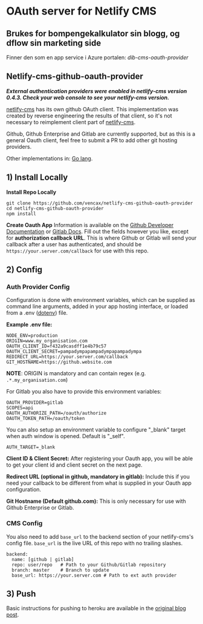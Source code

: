 # OAuth server for Netlify CMS

## Brukes for bompengekalkulator sin blogg, og dflow sin marketing side

Finner den som en app service i Azure portalen: _dib-cms-oauth-provider_

## Netlify-cms-github-oauth-provider

**_External authentication providers were enabled in netlify-cms version 0.4.3. Check your web console to see your netlify-cms version._**

[netlify-cms](https://www.netlifycms.org/) has its own github OAuth client. This implementation was created by reverse engineering the results of that client, so it's not necessary to reimplement client part of [netlify-cms](https://www.netlifycms.org/).

Github, Github Enterprise and Gitlab are currently supported, but as this is a general Oauth client, feel free to submit a PR to add other git hosting providers.

Other implementations in: [Go lang](https://github.com/igk1972/netlify-cms-oauth-provider-go).

## 1) Install Locally

**Install Repo Locally**

```
git clone https://github.com/vencax/netlify-cms-github-oauth-provider
cd netlify-cms-github-oauth-provider
npm install
```

**Create Oauth App**
Information is available on the [Github Developer Documentation](https://developer.github.com/apps/building-integrations/setting-up-and-registering-oauth-apps/registering-oauth-apps/) or [Gitlab Docs](https://docs.gitlab.com/ee/integration/oauth_provider.html). Fill out the fields however you like, except for **authorization callback URL**. This is where Github or Gitlab will send your callback after a user has authenticated, and should be `https://your.server.com/callback` for use with this repo.

## 2) Config

### Auth Provider Config

Configuration is done with environment variables, which can be supplied as command line arguments, added in your app hosting interface, or loaded from a .env ([dotenv](https://github.com/motdotla/dotenv)) file.

**Example .env file:**

```
NODE_ENV=production
ORIGIN=www.my_organisation.com
OAUTH_CLIENT_ID=f432a9casdff1e4b79c57
OAUTH_CLIENT_SECRET=pampadympapampadympapampadympa
REDIRECT_URL=https://your.server.com/callback
GIT_HOSTNAME=https://github.website.com
```

**NOTE**: ORIGIN is mandatory and can contain regex (e.g. `.*.my_organisation.com`)

For Gitlab you also have to provide this environment variables:

```
OAUTH_PROVIDER=gitlab
SCOPES=api
OAUTH_AUTHORIZE_PATH=/oauth/authorize
OAUTH_TOKEN_PATH=/oauth/token
```

You can also setup an environment variable to configure "\_blank" target when auth window is opened. Default is "\_self".

```
AUTH_TARGET=_blank
```

**Client ID & Client Secret:**
After registering your Oauth app, you will be able to get your client id and client secret on the next page.

**Redirect URL (optional in github, mandatory in gitlab):**
Include this if you need your callback to be different from what is supplied in your Oauth app configuration.

**Git Hostname (Default github.com):**
This is only necessary for use with Github Enterprise or Gitlab.

### CMS Config

You also need to add `base_url` to the backend section of your netlify-cms's config file. `base_url` is the live URL of this repo with no trailing slashes.

```
backend:
  name: [github | gitlab]
  repo: user/repo   # Path to your Github/Gitlab repository
  branch: master    # Branch to update
  base_url: https://your.server.com # Path to ext auth provider
```

## 3) Push

Basic instructions for pushing to heroku are available in the [original blog post](http://www.vxk.cz/tips/2017/05/18/netlify-cms/).
